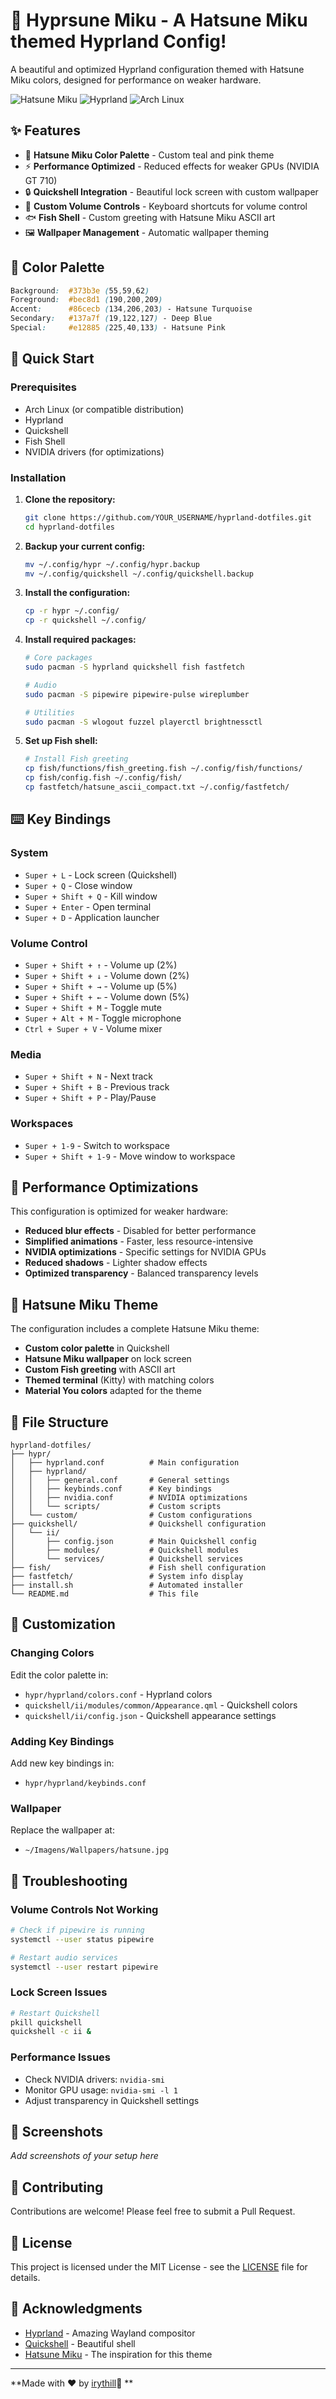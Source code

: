 # 🎵 Hyprsune Miku - A Hatsune Miku themed Hyprland Config!

A beautiful and optimized Hyprland configuration themed with Hatsune Miku colors, designed for performance on weaker hardware.

![Hatsune Miku](https://img.shields.io/badge/Theme-Hatsune%20Miku-86cecb?style=for-the-badge&logo=archlinux)
![Hyprland](https://img.shields.io/badge/Window%20Manager-Hyprland-86cecb?style=for-the-badge&logo=archlinux)
![Arch Linux](https://img.shields.io/badge/Distribution-Arch%20Linux-86cecb?style=for-the-badge&logo=archlinux)

## ✨ Features

- 🎨 **Hatsune Miku Color Palette** - Custom teal and pink theme
- ⚡ **Performance Optimized** - Reduced effects for weaker GPUs (NVIDIA GT 710)
- 🔒 **Quickshell Integration** - Beautiful lock screen with custom wallpaper
- 🎵 **Custom Volume Controls** - Keyboard shortcuts for volume control
- 🐟 **Fish Shell** - Custom greeting with Hatsune Miku ASCII art
- 🖼️ **Wallpaper Management** - Automatic wallpaper theming

## 🎨 Color Palette

```css
Background:  #373b3e (55,59,62)
Foreground:  #bec8d1 (190,200,209)
Accent:      #86cecb (134,206,203) - Hatsune Turquoise
Secondary:   #137a7f (19,122,127) - Deep Blue
Special:     #e12885 (225,40,133) - Hatsune Pink
```

## 🚀 Quick Start

### Prerequisites

- Arch Linux (or compatible distribution)
- Hyprland
- Quickshell
- Fish Shell
- NVIDIA drivers (for optimizations)

### Installation

1. **Clone the repository:**

   ```bash
   git clone https://github.com/YOUR_USERNAME/hyprland-dotfiles.git
   cd hyprland-dotfiles
   ```

2. **Backup your current config:**

   ```bash
   mv ~/.config/hypr ~/.config/hypr.backup
   mv ~/.config/quickshell ~/.config/quickshell.backup
   ```

3. **Install the configuration:**

   ```bash
   cp -r hypr ~/.config/
   cp -r quickshell ~/.config/
   ```

4. **Install required packages:**

   ```bash
   # Core packages
   sudo pacman -S hyprland quickshell fish fastfetch

   # Audio
   sudo pacman -S pipewire pipewire-pulse wireplumber

   # Utilities
   sudo pacman -S wlogout fuzzel playerctl brightnessctl
   ```

5. **Set up Fish shell:**
   ```bash
   # Install Fish greeting
   cp fish/functions/fish_greeting.fish ~/.config/fish/functions/
   cp fish/config.fish ~/.config/fish/
   cp fastfetch/hatsune_ascii_compact.txt ~/.config/fastfetch/
   ```

## ⌨️ Key Bindings

### System

- `Super + L` - Lock screen (Quickshell)
- `Super + Q` - Close window
- `Super + Shift + Q` - Kill window
- `Super + Enter` - Open terminal
- `Super + D` - Application launcher

### Volume Control

- `Super + Shift + ↑` - Volume up (2%)
- `Super + Shift + ↓` - Volume down (2%)
- `Super + Shift + →` - Volume up (5%)
- `Super + Shift + ←` - Volume down (5%)
- `Super + Shift + M` - Toggle mute
- `Super + Alt + M` - Toggle microphone
- `Ctrl + Super + V` - Volume mixer

### Media

- `Super + Shift + N` - Next track
- `Super + Shift + B` - Previous track
- `Super + Shift + P` - Play/Pause

### Workspaces

- `Super + 1-9` - Switch to workspace
- `Super + Shift + 1-9` - Move window to workspace

## 🎯 Performance Optimizations

This configuration is optimized for weaker hardware:

- **Reduced blur effects** - Disabled for better performance
- **Simplified animations** - Faster, less resource-intensive
- **NVIDIA optimizations** - Specific settings for NVIDIA GPUs
- **Reduced shadows** - Lighter shadow effects
- **Optimized transparency** - Balanced transparency levels

## 🎵 Hatsune Miku Theme

The configuration includes a complete Hatsune Miku theme:

- **Custom color palette** in Quickshell
- **Hatsune Miku wallpaper** on lock screen
- **Custom Fish greeting** with ASCII art
- **Themed terminal** (Kitty) with matching colors
- **Material You colors** adapted for the theme

## 📁 File Structure

```
hyprland-dotfiles/
├── hypr/
│   ├── hyprland.conf          # Main configuration
│   ├── hyprland/
│   │   ├── general.conf       # General settings
│   │   ├── keybinds.conf      # Key bindings
│   │   ├── nvidia.conf        # NVIDIA optimizations
│   │   └── scripts/           # Custom scripts
│   └── custom/                # Custom configurations
├── quickshell/                # Quickshell configuration
│   └── ii/
│       ├── config.json        # Main Quickshell config
│       ├── modules/           # Quickshell modules
│       └── services/          # Quickshell services
├── fish/                      # Fish shell configuration
├── fastfetch/                 # System info display
├── install.sh                 # Automated installer
└── README.md                  # This file
```

## 🔧 Customization

### Changing Colors

Edit the color palette in:

- `hypr/hyprland/colors.conf` - Hyprland colors
- `quickshell/ii/modules/common/Appearance.qml` - Quickshell colors
- `quickshell/ii/config.json` - Quickshell appearance settings

### Adding Key Bindings

Add new key bindings in:

- `hypr/hyprland/keybinds.conf`

### Wallpaper

Replace the wallpaper at:

- `~/Imagens/Wallpapers/hatsune.jpg`

## 🐛 Troubleshooting

### Volume Controls Not Working

```bash
# Check if pipewire is running
systemctl --user status pipewire

# Restart audio services
systemctl --user restart pipewire
```

### Lock Screen Issues

```bash
# Restart Quickshell
pkill quickshell
quickshell -c ii &
```

### Performance Issues

- Check NVIDIA drivers: `nvidia-smi`
- Monitor GPU usage: `nvidia-smi -l 1`
- Adjust transparency in Quickshell settings

## 📸 Screenshots

_Add screenshots of your setup here_

## 🤝 Contributing

Contributions are welcome! Please feel free to submit a Pull Request.

## 📄 License

This project is licensed under the MIT License - see the [LICENSE](LICENSE) file for details.

## 🙏 Acknowledgments

- [Hyprland](https://hyprland.org/) - Amazing Wayland compositor
- [Quickshell](https://github.com/Quickshell/Quickshell) - Beautiful shell
- [Hatsune Miku](https://www.crypton.co.jp/miku_eng) - The inspiration for this theme

---

**Made with ❤️ by [irythill](https://linkedin.com/in/irythill)🎵 **
